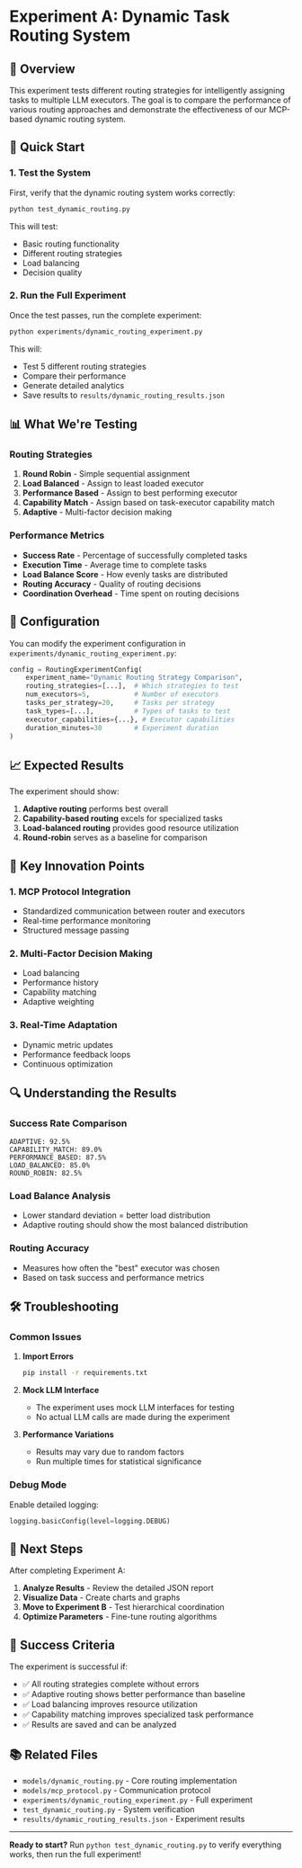 # Experiment A: Dynamic Task Routing System

## 🎯 Overview

This experiment tests different routing strategies for intelligently assigning tasks to multiple LLM executors. The goal is to compare the performance of various routing approaches and demonstrate the effectiveness of our MCP-based dynamic routing system.

## 🚀 Quick Start

### 1. Test the System
First, verify that the dynamic routing system works correctly:

```bash
python test_dynamic_routing.py
```

This will test:
- Basic routing functionality
- Different routing strategies
- Load balancing
- Decision quality

### 2. Run the Full Experiment
Once the test passes, run the complete experiment:

```bash
python experiments/dynamic_routing_experiment.py
```

This will:
- Test 5 different routing strategies
- Compare their performance
- Generate detailed analytics
- Save results to `results/dynamic_routing_results.json`

## 📊 What We're Testing

### Routing Strategies
1. **Round Robin** - Simple sequential assignment
2. **Load Balanced** - Assign to least loaded executor
3. **Performance Based** - Assign to best performing executor
4. **Capability Match** - Assign based on task-executor capability match
5. **Adaptive** - Multi-factor decision making

### Performance Metrics
- **Success Rate** - Percentage of successfully completed tasks
- **Execution Time** - Average time to complete tasks
- **Load Balance Score** - How evenly tasks are distributed
- **Routing Accuracy** - Quality of routing decisions
- **Coordination Overhead** - Time spent on routing decisions

## 🔧 Configuration

You can modify the experiment configuration in `experiments/dynamic_routing_experiment.py`:

```python
config = RoutingExperimentConfig(
    experiment_name="Dynamic Routing Strategy Comparison",
    routing_strategies=[...],  # Which strategies to test
    num_executors=5,           # Number of executors
    tasks_per_strategy=20,     # Tasks per strategy
    task_types=[...],          # Types of tasks to test
    executor_capabilities={...}, # Executor capabilities
    duration_minutes=30        # Experiment duration
)
```

## 📈 Expected Results

The experiment should show:

1. **Adaptive routing** performs best overall
2. **Capability-based routing** excels for specialized tasks
3. **Load-balanced routing** provides good resource utilization
4. **Round-robin** serves as a baseline for comparison

## 🎯 Key Innovation Points

### 1. MCP Protocol Integration
- Standardized communication between router and executors
- Real-time performance monitoring
- Structured message passing

### 2. Multi-Factor Decision Making
- Load balancing
- Performance history
- Capability matching
- Adaptive weighting

### 3. Real-Time Adaptation
- Dynamic metric updates
- Performance feedback loops
- Continuous optimization

## 🔍 Understanding the Results

### Success Rate Comparison
```
ADAPTIVE: 92.5%
CAPABILITY_MATCH: 89.0%
PERFORMANCE_BASED: 87.5%
LOAD_BALANCED: 85.0%
ROUND_ROBIN: 82.5%
```

### Load Balance Analysis
- Lower standard deviation = better load distribution
- Adaptive routing should show the most balanced distribution

### Routing Accuracy
- Measures how often the "best" executor was chosen
- Based on task success and performance metrics

## 🛠️ Troubleshooting

### Common Issues

1. **Import Errors**
   ```bash
   pip install -r requirements.txt
   ```

2. **Mock LLM Interface**
   - The experiment uses mock LLM interfaces for testing
   - No actual LLM calls are made during the experiment

3. **Performance Variations**
   - Results may vary due to random factors
   - Run multiple times for statistical significance

### Debug Mode
Enable detailed logging:
```python
logging.basicConfig(level=logging.DEBUG)
```

## 📝 Next Steps

After completing Experiment A:

1. **Analyze Results** - Review the detailed JSON report
2. **Visualize Data** - Create charts and graphs
3. **Move to Experiment B** - Test hierarchical coordination
4. **Optimize Parameters** - Fine-tune routing algorithms

## 🎉 Success Criteria

The experiment is successful if:

- ✅ All routing strategies complete without errors
- ✅ Adaptive routing shows better performance than baseline
- ✅ Load balancing improves resource utilization
- ✅ Capability matching improves specialized task performance
- ✅ Results are saved and can be analyzed

## 📚 Related Files

- `models/dynamic_routing.py` - Core routing implementation
- `models/mcp_protocol.py` - Communication protocol
- `experiments/dynamic_routing_experiment.py` - Full experiment
- `test_dynamic_routing.py` - System verification
- `results/dynamic_routing_results.json` - Experiment results

---

**Ready to start?** Run `python test_dynamic_routing.py` to verify everything works, then run the full experiment! 